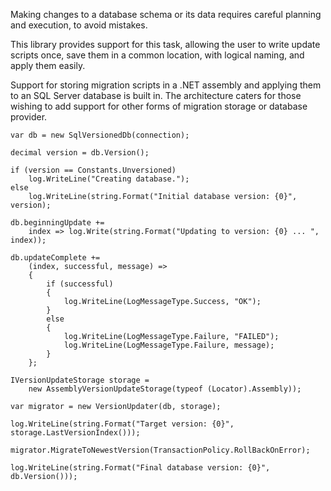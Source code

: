 Making changes to a database schema or its data requires careful planning and execution, to avoid mistakes.

This library provides support for this task, allowing the user to write update scripts once, save them in a common location, with logical naming, and apply them easily.

Support for storing migration scripts in a .NET assembly and applying them to an SQL Server database is built in. The architecture caters for those wishing to add support for other forms of migration storage or database provider.

```
var db = new SqlVersionedDb(connection);

decimal version = db.Version();

if (version == Constants.Unversioned)
    log.WriteLine("Creating database.");
else
    log.WriteLine(string.Format("Initial database version: {0}", version);

db.beginningUpdate +=
    index => log.Write(string.Format("Updating to version: {0} ... ", index));

db.updateComplete +=
    (index, successful, message) =>
    {
        if (successful)
        {
            log.WriteLine(LogMessageType.Success, "OK");
        }
        else
        {
            log.WriteLine(LogMessageType.Failure, "FAILED");
            log.WriteLine(LogMessageType.Failure, message);
        }
    };

IVersionUpdateStorage storage =
    new AssemblyVersionUpdateStorage(typeof (Locator).Assembly));

var migrator = new VersionUpdater(db, storage);

log.WriteLine(string.Format("Target version: {0}", storage.LastVersionIndex()));

migrator.MigrateToNewestVersion(TransactionPolicy.RollBackOnError);

log.WriteLine(string.Format("Final database version: {0}", db.Version()));
```
